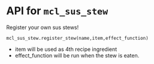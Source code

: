 # API for `mcl_sus_stew`

Register your own sus stews!

```
mcl_sus_stew.register_stew(name,item,effect_function)

```

* item will be used as 4th recipe ingredient
* effect_function will be run when the stew is eaten.
